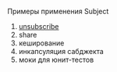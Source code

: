 Примеры применения Subject

1. [unsubscribe]()
2. share
3. кеширование
4. инкапсуляция сабджекта
5. моки для юнит-тестов
